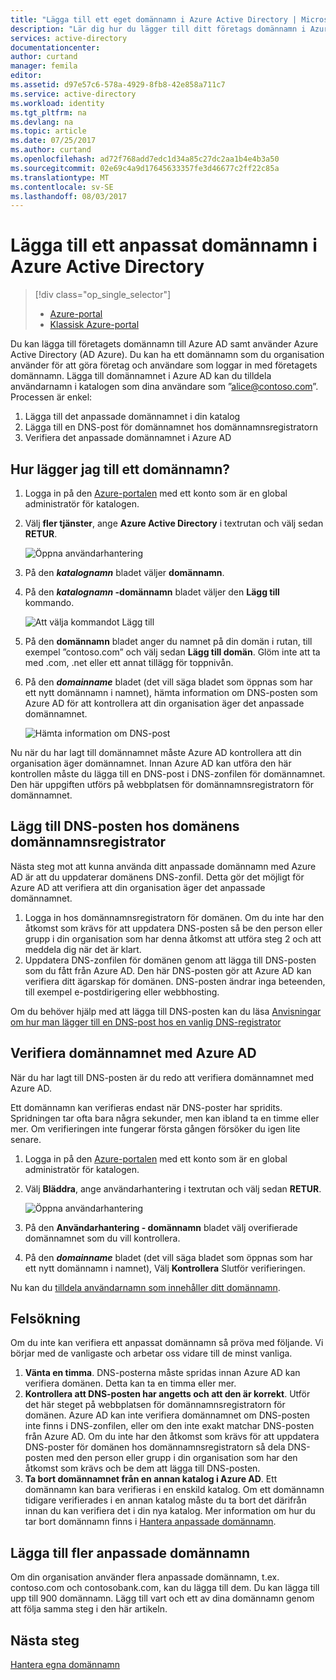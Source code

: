```yaml
---
title: "Lägga till ett eget domännamn i Azure Active Directory | Microsoft Docs"
description: "Lär dig hur du lägger till ditt företags domännamn i Azure Active Directory och hur du verifierar namnet."
services: active-directory
documentationcenter: 
author: curtand
manager: femila
editor: 
ms.assetid: d97e57c6-578a-4929-8fb8-42e858a711c7
ms.service: active-directory
ms.workload: identity
ms.tgt_pltfrm: na
ms.devlang: na
ms.topic: article
ms.date: 07/25/2017
ms.author: curtand
ms.openlocfilehash: ad72f768add7edc1d34a85c27dc2aa1b4e4b3a50
ms.sourcegitcommit: 02e69c4a9d17645633357fe3d46677c2ff22c85a
ms.translationtype: MT
ms.contentlocale: sv-SE
ms.lasthandoff: 08/03/2017
---
```

# <a name="add-a-custom-domain-name-to-azure-active-directory"></a>Lägga till ett anpassat domännamn i Azure Active Directory
> [!div class="op_single_selector"]
> * [Azure-portal](active-directory-domains-add-azure-portal.md)
> * [Klassisk Azure-portal](active-directory-add-domain.md)
> 

Du kan lägga till företagets domännamn till Azure AD samt använder Azure Active Directory (AD Azure). Du kan ha ett domännamn som du organisation använder för att göra företag och användare som loggar in med företagets domännamn. Lägga till domännamnet i Azure AD kan du tilldela användarnamn i katalogen som dina användare som ”alice@contoso.com”. Processen är enkel:

1. Lägga till det anpassade domännamnet i din katalog
2. Lägga till en DNS-post för domännamnet hos domännamnsregistratorn
3. Verifiera det anpassade domännamnet i Azure AD

## <a name="how-do-i-add-a-domain-name"></a>Hur lägger jag till ett domännamn?
1. Logga in på den [Azure-portalen](https://portal.azure.com) med ett konto som är en global administratör för katalogen.
2. Välj **fler tjänster**, ange **Azure Active Directory** i textrutan och välj sedan **RETUR**.
   
   ![Öppna användarhantering](./media/active-directory-domains-add-azure-portal/user-management.png)
3. På den ***katalognamn*** bladet väljer **domännamn**.
4. På den  ***katalognamn* -domännamn** bladet väljer den **Lägg till** kommando.
   
   ![Att välja kommandot Lägg till](./media/active-directory-domains-add-azure-portal/add-command.png)
5. På den **domännamn** bladet anger du namnet på din domän i rutan, till exempel ”contoso.com” och välj sedan **Lägg till domän**. Glöm inte att ta med .com, .net eller ett annat tillägg för toppnivån.
6. På den ***domainname*** bladet (det vill säga bladet som öppnas som har ett nytt domännamn i namnet), hämta information om DNS-posten som Azure AD för att kontrollera att din organisation äger det anpassade domännamnet.
   
   ![Hämta information om DNS-post](./media/active-directory-domains-add-azure-portal/get-dns-info.png)

Nu när du har lagt till domännamnet måste Azure AD kontrollera att din organisation äger domännamnet. Innan Azure AD kan utföra den här kontrollen måste du lägga till en DNS-post i DNS-zonfilen för domännamnet. Den här uppgiften utförs på webbplatsen för domännamnsregistratorn för domännamnet.

## <a name="add-the-dns-entry-at-the-domain-name-registrar-for-the-domain"></a>Lägg till DNS-posten hos domänens domännamnsregistrator
Nästa steg mot att kunna använda ditt anpassade domännamn med Azure AD är att du uppdaterar domänens DNS-zonfil. Detta gör det möjligt för Azure AD att verifiera att din organisation äger det anpassade domännamnet.

1. Logga in hos domännamnsregistratorn för domänen. Om du inte har den åtkomst som krävs för att uppdatera DNS-posten så be den person eller grupp i din organisation som har denna åtkomst att utföra steg 2 och att meddela dig när det är klart.
2. Uppdatera DNS-zonfilen för domänen genom att lägga till DNS-posten som du fått från Azure AD. Den här DNS-posten gör att Azure AD kan verifiera ditt ägarskap för domänen. DNS-posten ändrar inga beteenden, till exempel e-postdirigering eller webbhosting.

Om du behöver hjälp med att lägga till DNS-posten kan du läsa [Anvisningar om hur man lägger till en DNS-post hos en vanlig DNS-registrator](https://support.office.com/article/Create-DNS-records-for-Office-365-when-you-manage-your-DNS-records-b0f3fdca-8a80-4e8e-9ef3-61e8a2a9ab23/)

## <a name="verify-the-domain-name-with-azure-ad"></a>Verifiera domännamnet med Azure AD
När du har lagt till DNS-posten är du redo att verifiera domännamnet med Azure AD.

Ett domännamn kan verifieras endast när DNS-poster har spridits. Spridningen tar ofta bara några sekunder, men kan ibland ta en timme eller mer. Om verifieringen inte fungerar första gången försöker du igen lite senare.

1. Logga in på den [Azure-portalen](https://portal.azure.com) med ett konto som är en global administratör för katalogen.
2. Välj **Bläddra**, ange användarhantering i textrutan och välj sedan **RETUR**.
   
   ![Öppna användarhantering](./media/active-directory-domains-add-azure-portal/user-management.png)
3. På den **Användarhantering - domännamn** bladet välj overifierade domännamnet som du vill kontrollera.
4. På den ***domainname*** bladet (det vill säga bladet som öppnas som har ett nytt domännamn i namnet), Välj **Kontrollera** Slutför verifieringen.

Nu kan du [tilldela användarnamn som innehåller ditt domännamn](active-directory-users-create-azure-portal.md).

## <a name="troubleshooting"></a>Felsökning
Om du inte kan verifiera ett anpassat domännamn så pröva med följande. Vi börjar med de vanligaste och arbetar oss vidare till de minst vanliga.

1. **Vänta en timma**. DNS-posterna måste spridas innan Azure AD kan verifiera domänen. Detta kan ta en timma eller mer.
2. **Kontrollera att DNS-posten har angetts och att den är korrekt**. Utför det här steget på webbplatsen för domännamnsregistratorn för domänen. Azure AD kan inte verifiera domännamnet om DNS-posten inte finns i DNS-zonfilen, eller om den inte exakt matchar DNS-posten från Azure AD. Om du inte har den åtkomst som krävs för att uppdatera DNS-poster för domänen hos domännamnsregistratorn så dela DNS-posten med den person eller grupp i din organisation som har den åtkomst som krävs och be dem att lägga till DNS-posten.
3. **Ta bort domännamnet från en annan katalog i Azure AD**. Ett domännamn kan bara verifieras i en enskild katalog. Om ett domännamn tidigare verifierades i en annan katalog måste du ta bort det därifrån innan du kan verifiera det i din nya katalog. Mer information om hur du tar bort domännamn finns i [Hantera anpassade domännamn](active-directory-domains-manage-azure-portal.md).    

## <a name="add-more-custom-domain-names"></a>Lägga till fler anpassade domännamn
Om din organisation använder flera anpassade domännamn, t.ex. contoso.com och contosobank.com, kan du lägga till dem. Du kan lägga till upp till 900 domännamn. Lägg till vart och ett av dina domännamn genom att följa samma steg i den här artikeln.

## <a name="next-steps"></a>Nästa steg
[Hantera egna domännamn](active-directory-domains-manage-azure-portal.md)

